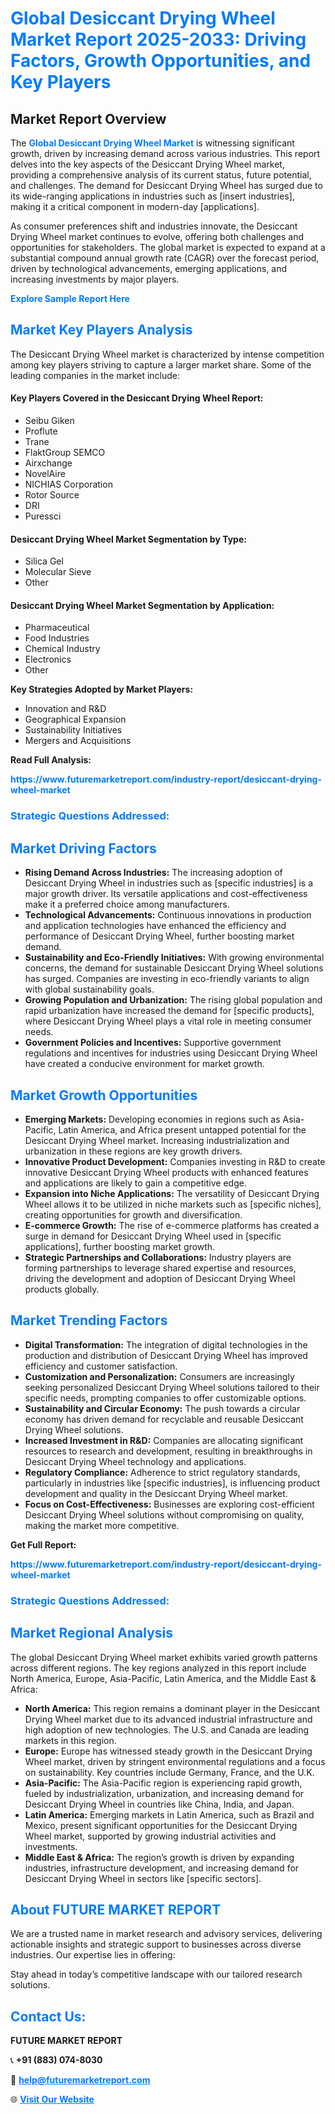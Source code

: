 <h1 style="color: #007BFF;">Global Desiccant Drying Wheel Market Report 2025-2033: Driving Factors, Growth Opportunities, and Key Players</h1>

<section id="overview">
<h2>Market Report Overview</h2>
<p>The <a href="https://www.futuremarketreport.com/industry-report/desiccant-drying-wheel-market" style="color: #007BFF; text-decoration: none;"><strong>Global Desiccant Drying Wheel Market</strong></a> is witnessing significant growth, driven by increasing demand across various industries. This report delves into the key aspects of the Desiccant Drying Wheel market, providing a comprehensive analysis of its current status, future potential, and challenges. The demand for Desiccant Drying Wheel has surged due to its wide-ranging applications in industries such as [insert industries], making it a critical component in modern-day [applications].</p>
<p>As consumer preferences shift and industries innovate, the Desiccant Drying Wheel market continues to evolve, offering both challenges and opportunities for stakeholders. The global market is expected to expand at a substantial compound annual growth rate (CAGR) over the forecast period, driven by technological advancements, emerging applications, and increasing investments by major players.</p>
</section>

<section id="overview">
<p><a href="https://www.futuremarketreport.com/request-sample/reportId=40373" style="color: #007BFF; text-decoration: none;"><strong>Explore Sample Report Here</strong></a></p>
</section>

<section id="key-players">
<h2 style="color: #007BFF;">Market Key Players Analysis</h2>
<p>The Desiccant Drying Wheel market is characterized by intense competition among key players striving to capture a larger market share. Some of the leading companies in the market include:</p>
<h4>Key Players Covered in the Desiccant Drying Wheel Report:</h4>
<ul><li>Seibu Giken</li><li>Proflute</li><li>Trane</li><li>FlaktGroup SEMCO</li><li>Airxchange</li><li>NovelAire</li><li>NICHIAS Corporation</li><li>Rotor Source</li><li>DRI</li><li>Puressci</li></ul>
<h4>Desiccant Drying Wheel Market Segmentation by Type:</h4>
<ul><li>Silica Gel</li><li>Molecular Sieve</li><li>Other</li></ul>

<h4>Desiccant Drying Wheel Market Segmentation by Application:</h4>
<ul><li>Pharmaceutical</li><li>Food Industries</li><li>Chemical Industry</li><li>Electronics</li><li>Other</li></ul>
<p><strong>Key Strategies Adopted by Market Players:</strong></p>
<ul>
<li>Innovation and R&D</li>
<li>Geographical Expansion</li>
<li>Sustainability Initiatives</li>
<li>Mergers and Acquisitions</li>
</ul>
</section>

<section>
<p><strong>Read Full Analysis: </strong></p><a href="https://www.futuremarketreport.com/industry-report/desiccant-drying-wheel-market" style="color: #007BFF; text-decoration: none;"><strong>https://www.futuremarketreport.com/industry-report/desiccant-drying-wheel-market</strong></a>
<h3 style="color: #007BFF;">Strategic Questions Addressed:</h3>
</section>

<section id="driving-factors">
<h2 style="color: #007BFF;">Market Driving Factors</h2>
<ul>
<li><strong>Rising Demand Across Industries:</strong> The increasing adoption of Desiccant Drying Wheel in industries such as [specific industries] is a major growth driver. Its versatile applications and cost-effectiveness make it a preferred choice among manufacturers.</li>
<li><strong>Technological Advancements:</strong> Continuous innovations in production and application technologies have enhanced the efficiency and performance of Desiccant Drying Wheel, further boosting market demand.</li>
<li><strong>Sustainability and Eco-Friendly Initiatives:</strong> With growing environmental concerns, the demand for sustainable Desiccant Drying Wheel solutions has surged. Companies are investing in eco-friendly variants to align with global sustainability goals.</li>
<li><strong>Growing Population and Urbanization:</strong> The rising global population and rapid urbanization have increased the demand for [specific products], where Desiccant Drying Wheel plays a vital role in meeting consumer needs.</li>
<li><strong>Government Policies and Incentives:</strong> Supportive government regulations and incentives for industries using Desiccant Drying Wheel have created a conducive environment for market growth.</li>
</ul>
</section>

<section id="growth-opportunities">
<h2 style="color: #007BFF;">Market Growth Opportunities</h2>
<ul>
<li><strong>Emerging Markets:</strong> Developing economies in regions such as Asia-Pacific, Latin America, and Africa present untapped potential for the Desiccant Drying Wheel market. Increasing industrialization and urbanization in these regions are key growth drivers.</li>
<li><strong>Innovative Product Development:</strong> Companies investing in R&D to create innovative Desiccant Drying Wheel products with enhanced features and applications are likely to gain a competitive edge.</li>
<li><strong>Expansion into Niche Applications:</strong> The versatility of Desiccant Drying Wheel allows it to be utilized in niche markets such as [specific niches], creating opportunities for growth and diversification.</li>
<li><strong>E-commerce Growth:</strong> The rise of e-commerce platforms has created a surge in demand for Desiccant Drying Wheel used in [specific applications], further boosting market growth.</li>
<li><strong>Strategic Partnerships and Collaborations:</strong> Industry players are forming partnerships to leverage shared expertise and resources, driving the development and adoption of Desiccant Drying Wheel products globally.</li>
</ul>
</section>

<section id="trending-factors">
<h2 style="color: #007BFF;">Market Trending Factors</h2>
<ul>
<li><strong>Digital Transformation:</strong> The integration of digital technologies in the production and distribution of Desiccant Drying Wheel has improved efficiency and customer satisfaction.</li>
<li><strong>Customization and Personalization:</strong> Consumers are increasingly seeking personalized Desiccant Drying Wheel solutions tailored to their specific needs, prompting companies to offer customizable options.</li>
<li><strong>Sustainability and Circular Economy:</strong> The push towards a circular economy has driven demand for recyclable and reusable Desiccant Drying Wheel solutions.</li>
<li><strong>Increased Investment in R&D:</strong> Companies are allocating significant resources to research and development, resulting in breakthroughs in Desiccant Drying Wheel technology and applications.</li>
<li><strong>Regulatory Compliance:</strong> Adherence to strict regulatory standards, particularly in industries like [specific industries], is influencing product development and quality in the Desiccant Drying Wheel market.</li>
<li><strong>Focus on Cost-Effectiveness:</strong> Businesses are exploring cost-efficient Desiccant Drying Wheel solutions without compromising on quality, making the market more competitive.</li>
</ul>
</section>

<section>
<p><strong>Get Full Report: </strong></p><a href="https://www.futuremarketreport.com/industry-report/desiccant-drying-wheel-market" style="color: #007BFF; text-decoration: none;"><strong>https://www.futuremarketreport.com/industry-report/desiccant-drying-wheel-market</strong></a>
<h3 style="color: #007BFF;">Strategic Questions Addressed:</h3>
</section>


<section id="regional-analysis">
<h2 style="color: #007BFF;">Market Regional Analysis</h2>
<p>The global Desiccant Drying Wheel market exhibits varied growth patterns across different regions. The key regions analyzed in this report include North America, Europe, Asia-Pacific, Latin America, and the Middle East & Africa:</p>
<ul>
<li><strong>North America:</strong> This region remains a dominant player in the Desiccant Drying Wheel market due to its advanced industrial infrastructure and high adoption of new technologies. The U.S. and Canada are leading markets in this region.</li>
<li><strong>Europe:</strong> Europe has witnessed steady growth in the Desiccant Drying Wheel market, driven by stringent environmental regulations and a focus on sustainability. Key countries include Germany, France, and the U.K.</li>
<li><strong>Asia-Pacific:</strong> The Asia-Pacific region is experiencing rapid growth, fueled by industrialization, urbanization, and increasing demand for Desiccant Drying Wheel in countries like China, India, and Japan.</li>
<li><strong>Latin America:</strong> Emerging markets in Latin America, such as Brazil and Mexico, present significant opportunities for the Desiccant Drying Wheel market, supported by growing industrial activities and investments.</li>
<li><strong>Middle East & Africa:</strong> The region’s growth is driven by expanding industries, infrastructure development, and increasing demand for Desiccant Drying Wheel in sectors like [specific sectors].</li>
</ul>
</section>

<footer>
<h2 style="color: #007BFF;">About FUTURE MARKET REPORT</h2>
<p>We are a trusted name in market research and advisory services, delivering actionable insights and strategic support to businesses across diverse industries. Our expertise lies in offering:</p>

<p>Stay ahead in today’s competitive landscape with our tailored research solutions.</p>

<h2 style="color: #007BFF;">Contact Us:</h2>
<p><strong>FUTURE MARKET REPORT</strong></p>
<p>📞 <strong>+91 (883) 074-8030</strong></p>
<p>📧 <strong><a href="mailto:help@futuremarketreport.com" style="color: #007BFF;">help@futuremarketreport.com</a></strong></p>
<p>🌐 <strong><a href="https://www.futuremarketreport.com/" style="color: #007BFF;">Visit Our Website</a></strong></p>
</footer>